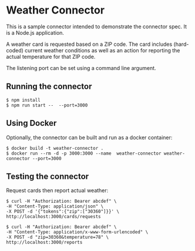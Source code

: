 # Weather Connector

This is a sample connector intended to demonstrate the connector spec. It is a Node.js application.

A weather card is requested based on a ZIP code. The card includes (hard-coded) current weather conditions as well
as an action for reporting the actual temperature for that ZIP code.
 
The listening port can be set using a command line argument. 


## Running the connector
```
$ npm install
$ npm run start --  --port=3000
```

## Using Docker
Optionally, the connector can be built and run as a docker container:

```
$ docker build -t weather-connector .
$ docker run --rm -d -p 3000:3000 --name  weather-connector weather-connector --port=3000
```

## Testing the connector

Request cards then report actual weather:

```
$ curl -H "Authorization: Bearer abcdef" \
-H "Content-Type: application/json" \
-X POST -d '{"tokens":{"zip":["30360"]}}' \
http://localhost:3000/cards/requests
```
```
$ curl -H "Authorization: Bearer abcdef" \
-H "Content-Type: application/x-www-form-urlencoded" \
-X POST -d "zip=30360&temperature=78" \
http://localhost:3000/reports
```